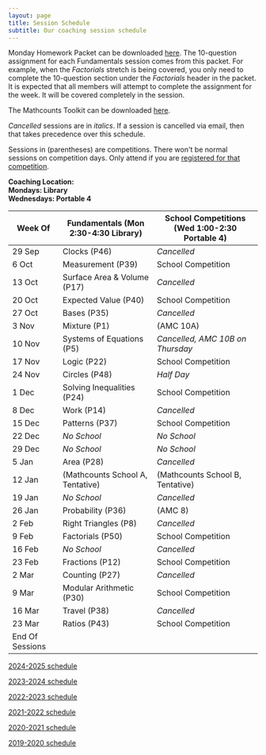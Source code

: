 ```yaml
---
layout: page
title: Session Schedule
subtitle: Our coaching session schedule
---
```


Monday Homework Packet can be downloaded [here](/files/Homework%20Packet.pdf). The 10-question assignment for each Fundamentals session comes from this packet. For example, when the _Factorials_ stretch is being covered, you only need to complete the 10-question section under the _Factorials_ header in the packet. It is expected that all members will attempt to complete the assignment 
for the week. It will be covered completely in the session.

The Mathcounts Toolkit can be downloaded [here](/files/Mathcounts%20Toolkit.pdf).

_Cancelled_ sessions are in _italics_. If a session is cancelled via email, then that takes precedence over this schedule.

Sessions in (parentheses) are competitions. There won't be normal sessions on competition days. Only attend if you are [registered for that competition](/competitions).

**Coaching Location:**  
 **Mondays: Library**  
 **Wednesdays: Portable 4**


| Week Of | Fundamentals (Mon 2:30-4:30 Library)	| School Competitions (Wed 1:00-2:30 Portable 4)     |
| ------- | ------------------------------- | -------------------------------------   |
| 29 Sep  | Clocks (P46)                    | _Cancelled_ |
| 6 Oct   | Measurement (P39)               | School Competition |
| 13 Oct  | Surface Area & Volume (P17)     | _Cancelled_ |
| 20 Oct  | Expected Value (P40)            | School Competition |
| 27 Oct  | Bases (P35)                     | _Cancelled_ |
| 3 Nov   | Mixture (P1)                    | (AMC 10A) |
| 10 Nov  | Systems of Equations (P5)       | _Cancelled, AMC 10B on Thursday_ |
| 17 Nov  | Logic (P22)                     | School Competition |
| 24 Nov  | Circles (P48)                   | _Half Day_ |
| 1 Dec   | Solving Inequalities (P24)      | School Competition |
| 8 Dec   | Work (P14)                      | _Cancelled_ |
| 15 Dec  | Patterns (P37)                  | School Competition |
| 22 Dec  | _No School_                     | _No School_ |
| 29 Dec  | _No School_                     | _No School_ |
| 5 Jan   | Area (P28)                      | _Cancelled_ |
| 12 Jan  | (Mathcounts School A, Tentative)  | (Mathcounts School B, Tentative) |
| 19 Jan  | _No School_                     | _Cancelled_ |
| 26 Jan  | Probability (P36)               | (AMC 8) |
| 2 Feb   | Right Triangles (P8)            | _Cancelled_ |
| 9 Feb   | Factorials (P50)                | School Competition |
| 16 Feb  | _No School_                     | _Cancelled_ |
| 23 Feb  | Fractions (P12)                 | School Competition |
| 2 Mar   | Counting (P27)                  | _Cancelled_ |
| 9 Mar   | Modular Arithmetic (P30)        | School Competition |
| 16 Mar  | Travel (P38)                    | _Cancelled_ |
| 23 Mar  | Ratios (P43)                    | School Competition |
| End Of Sessions |


[2024-2025 schedule](/schedule-2425.md)

[2023-2024 schedule](/schedule-2324.md)

[2022-2023 schedule](/schedule-2223.md)

[2021-2022 schedule](/schedule-2122.md)

[2020-2021 schedule](/schedule-2021.md)

[2019-2020 schedule](/schedule-1920.md)
